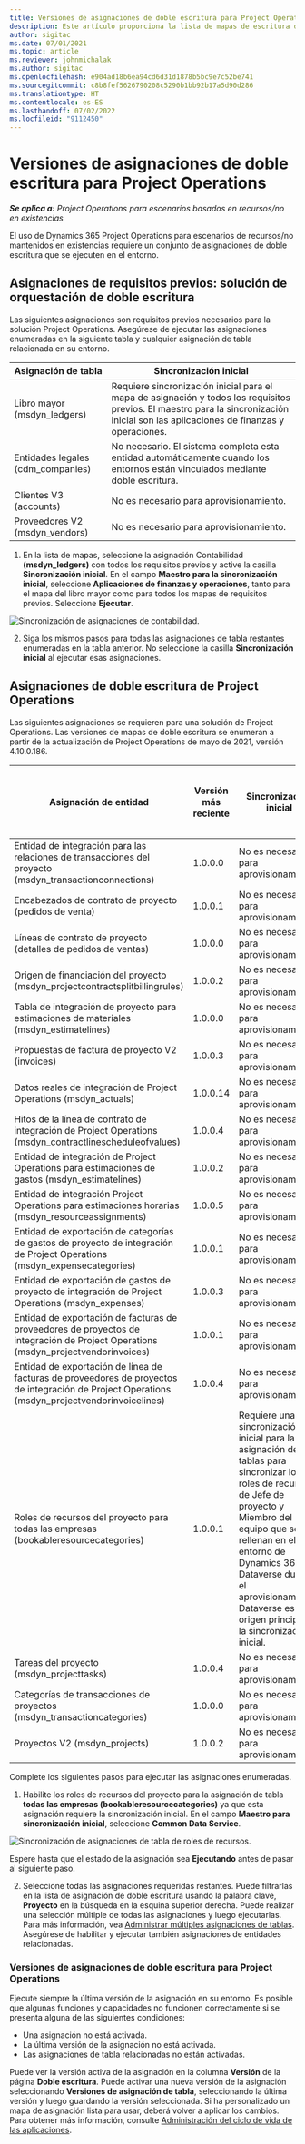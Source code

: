 ```yaml
---
title: Versiones de asignaciones de doble escritura para Project Operations
description: Este artículo proporciona la lista de mapas de escritura dual necesarios para Dynamics 365 Project Operations.
author: sigitac
ms.date: 07/01/2021
ms.topic: article
ms.reviewer: johnmichalak
ms.author: sigitac
ms.openlocfilehash: e904ad18b6ea94cd6d31d1878b5bc9e7c52be741
ms.sourcegitcommit: c8b8fef5626790208c5290b1bb92b17a5d90d286
ms.translationtype: HT
ms.contentlocale: es-ES
ms.lasthandoff: 07/02/2022
ms.locfileid: "9112450"
---
```

# <a name="project-operations-dual-write-map-versions"></a>Versiones de asignaciones de doble escritura para Project Operations

_**Se aplica a:** Project Operations para escenarios basados en recursos/no en existencias_

El uso de Dynamics 365 Project Operations para escenarios de recursos/no mantenidos en existencias requiere un conjunto de asignaciones de doble escritura que se ejecuten en el entorno. 

## <a name="prerequisite-maps-dual-write-orchestration-solution"></a>Asignaciones de requisitos previos: solución de orquestación de doble escritura

Las siguientes asignaciones son requisitos previos necesarios para la solución Project Operations. Asegúrese de ejecutar las asignaciones enumeradas en la siguiente tabla y cualquier asignación de tabla relacionada en su entorno.

| Asignación de tabla | Sincronización inicial |
| --- | --- |
| Libro mayor (msdyn_ledgers) | Requiere sincronización inicial para el mapa de asignación y todos los requisitos previos. El maestro para la sincronización inicial son las aplicaciones de finanzas y operaciones. |
| Entidades legales (cdm_companies) | No necesario. El sistema completa esta entidad automáticamente cuando los entornos están vinculados mediante doble escritura. |
| Clientes V3 (accounts) | No es necesario para aprovisionamiento. |
| Proveedores V2 (msdyn_vendors) | No es necesario para aprovisionamiento. |

1. En la lista de mapas, seleccione la asignación Contabilidad **(msdyn\_ledgers)** con todos los requisitos previos y active la casilla **Sincronización inicial**. En el campo **Maestro para la sincronización inicial**, seleccione **Aplicaciones de finanzas y operaciones**, tanto para el mapa del libro mayor como para todos los mapas de requisitos previos. Seleccione **Ejecutar**.

![Sincronización de asignaciones de contabilidad.](media/DW6.png)

2. Siga los mismos pasos para todas las asignaciones de tabla restantes enumeradas en la tabla anterior. No seleccione la casilla **Sincronización inicial** al ejecutar esas asignaciones.

## <a name="project-operations-dual-write-maps"></a>Asignaciones de doble escritura de Project Operations

Las siguientes asignaciones se requieren para una solución de Project Operations. Las versiones de mapas de doble escritura se enumeran a partir de la actualización de Project Operations de mayo de 2021, versión 4.10.0.186.

| Asignación de entidad | Versión más reciente | Sincronización inicial | Versión requerida de Dynamics 365 Finance |
| --- | --- | --- | --- |
| Entidad de integración para las relaciones de transacciones del proyecto (msdyn\_transactionconnections) | 1.0.0.0 | No es necesario para aprovisionamiento. ||
| Encabezados de contrato de proyecto (pedidos de venta) | 1.0.0.1 | No es necesario para aprovisionamiento. ||
| Líneas de contrato de proyecto (detalles de pedidos de ventas) | 1.0.0.0 | No es necesario para aprovisionamiento. ||
| Origen de financiación del proyecto (msdyn_projectcontractsplitbillingrules) | 1.0.0.2 | No es necesario para aprovisionamiento. ||
| Tabla de integración de proyecto para estimaciones de materiales (msdyn\_estimatelines) | 1.0.0.0 | No es necesario para aprovisionamiento. ||
| Propuestas de factura de proyecto V2 (invoices) | 1.0.0.3 | No es necesario para aprovisionamiento. ||
| Datos reales de integración de Project Operations (msdyn_actuals) | 1.0.0.14 | No es necesario para aprovisionamiento. ||
| Hitos de la línea de contrato de integración de Project Operations (msdyn_contractlinescheduleofvalues) | 1.0.0.4 | No es necesario para aprovisionamiento. ||
| Entidad de integración de Project Operations para estimaciones de gastos (msdyn_estimatelines) | 1.0.0.2 | No es necesario para aprovisionamiento. ||
| Entidad de integración Project Operations para estimaciones horarias (msdyn_resourceassignments) | 1.0.0.5 | No es necesario para aprovisionamiento. ||
| Entidad de exportación de categorías de gastos de proyecto de integración de Project Operations (msdyn_expensecategories) | 1.0.0.1 | No es necesario para aprovisionamiento. ||
| Entidad de exportación de gastos de proyecto de integración de Project Operations (msdyn_expenses) | 1.0.0.3 | No es necesario para aprovisionamiento. ||
| Entidad de exportación de facturas de proveedores de proyectos de integración de Project Operations (msdyn_projectvendorinvoices) | 1.0.0.1 | No es necesario para aprovisionamiento. |10.0.26 o posterior|
| Entidad de exportación de línea de facturas de proveedores de proyectos de integración de Project Operations (msdyn_projectvendorinvoicelines) | 1.0.0.4 | No es necesario para aprovisionamiento. | 10.0.26 o posterior |
| Roles de recursos del proyecto para todas las empresas (bookableresourcecategories) | 1.0.0.1 | Requiere una sincronización inicial para la asignación de tablas para sincronizar los roles de recursos de Jefe de proyecto y Miembro del equipo que se rellenan en el entorno de Dynamics 365 Dataverse durante el aprovisionamiento. Dataverse es el origen principal de la sincronización inicial. ||
| Tareas del proyecto (msdyn_projecttasks) | 1.0.0.4 | No es necesario para aprovisionamiento. ||
| Categorías de transacciones de proyectos (msdyn_transactioncategories) | 1.0.0.0 | No es necesario para aprovisionamiento. ||
| Proyectos V2 (msdyn_projects) | 1.0.0.2 | No es necesario para aprovisionamiento. ||

Complete los siguientes pasos para ejecutar las asignaciones enumeradas.

1. Habilite los roles de recursos del proyecto para la asignación de tabla **todas las empresas (bookableresourcecategories)** ya que esta asignación requiere la sincronización inicial. En el campo **Maestro para sincronización inicial**, seleccione **Common Data Service**. 

 ![Sincronización de asignaciones de tabla de roles de recursos.](media/6ResourceInitialSync.jpg)

 Espere hasta que el estado de la asignación sea **Ejecutando** antes de pasar al siguiente paso.

2. Seleccione todas las asignaciones requeridas restantes. Puede filtrarlas en la lista de asignación de doble escritura usando la palabra clave, **Proyecto** en la búsqueda en la esquina superior derecha. Puede realizar una selección múltiple de todas las asignaciones y luego ejecutarlas. Para más información, vea [Administrar múltiples asignaciones de tablas](/dynamics365/fin-ops-core/dev-itpro/data-entities/dual-write/multiple-entity-maps). Asegúrese de habilitar y ejecutar también asignaciones de entidades relacionadas.

### <a name="project-operations-dual-write-map-versions"></a>Versiones de asignaciones de doble escritura para Project Operations

Ejecute siempre la última versión de la asignación en su entorno. Es posible que algunas funciones y capacidades no funcionen correctamente si se presenta alguna de las siguientes condiciones:

- Una asignación no está activada.
- La última versión de la asignación no está activada. 
- Las asignaciones de tabla relacionadas no están activadas.

Puede ver la versión activa de la asignación en la columna **Versión** de la página **Doble escritura**. Puede activar una nueva versión de la asignación seleccionando **Versiones de asignación de tabla**, seleccionando la última versión y luego guardando la versión seleccionada. Si ha personalizado un mapa de asignación lista para usar, deberá volver a aplicar los cambios. Para obtener más información, consulte [Administración del ciclo de vida de las aplicaciones](/dynamics365/fin-ops-core/dev-itpro/data-entities/dual-write/app-lifecycle-management).
